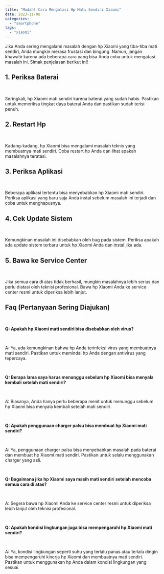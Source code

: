 ```yaml
---
title: "Mudah! Cara Mengatasi Hp Mati Sendiri Xiaomi"
date: 2023-11-08
categories: 
  - "smartphone"
tags: 
  - "xiaomi"
---
```


Jika Anda sering mengalami masalah dengan hp Xiaomi yang tiba-tiba mati sendiri, Anda mungkin merasa frustasi dan bingung. Namun, jangan khawatir karena ada beberapa cara yang bisa Anda coba untuk mengatasi masalah ini. Simak penjelasan berikut ini!

## 1\. Periksa Baterai

 

Seringkali, hp Xiaomi mati sendiri karena baterai yang sudah habis. Pastikan untuk memeriksa tingkat daya baterai Anda dan pastikan sudah terisi penuh.

## 2\. Restart Hp

 

Kadang-kadang, hp Xiaomi bisa mengalami masalah teknis yang membuatnya mati sendiri. Coba restart hp Anda dan lihat apakah masalahnya teratasi.

## 3\. Periksa Aplikasi

 

Beberapa aplikasi tertentu bisa menyebabkan hp Xiaomi mati sendiri. Periksa aplikasi yang baru saja Anda instal sebelum masalah ini terjadi dan coba untuk menghapusnya.

## 4\. Cek Update Sistem

 

Kemungkinan masalah ini disebabkan oleh bug pada sistem. Periksa apakah ada update sistem terbaru untuk hp Xiaomi Anda dan instal jika ada.

## 5\. Bawa ke Service Center

 

Jika semua cara di atas tidak berhasil, mungkin masalahnya lebih serius dan perlu diatasi oleh teknisi profesional. Bawa hp Xiaomi Anda ke service center resmi untuk diperiksa lebih lanjut.

## Faq (Pertanyaan Sering Diajukan)

 

**Q: Apakah hp Xiaomi mati sendiri bisa disebabkan oleh virus?**

 

A: Ya, ada kemungkinan bahwa hp Anda terinfeksi virus yang membuatnya mati sendiri. Pastikan untuk memindai hp Anda dengan antivirus yang tepercaya.

 

**Q: Berapa lama saya harus menunggu sebelum hp Xiaomi bisa menyala kembali setelah mati sendiri?**

 

A: Biasanya, Anda hanya perlu beberapa menit untuk menunggu sebelum hp Xiaomi bisa menyala kembali setelah mati sendiri.

 

**Q: Apakah penggunaan charger palsu bisa membuat hp Xiaomi mati sendiri?**

 

A: Ya, penggunaan charger palsu bisa menyebabkan masalah pada baterai dan membuat hp Xiaomi mati sendiri. Pastikan untuk selalu menggunakan charger yang asli.

 

**Q: Bagaimana jika hp Xiaomi saya masih mati sendiri setelah mencoba semua cara di atas?**

 

A: Segera bawa hp Xiaomi Anda ke service center resmi untuk diperiksa lebih lanjut oleh teknisi profesional.

 

**Q: Apakah kondisi lingkungan juga bisa mempengaruhi hp Xiaomi mati sendiri?**

 

A: Ya, kondisi lingkungan seperti suhu yang terlalu panas atau terlalu dingin bisa mempengaruhi kinerja hp Xiaomi dan membuatnya mati sendiri. Pastikan untuk menggunakan hp Anda dalam kondisi lingkungan yang sesuai.

